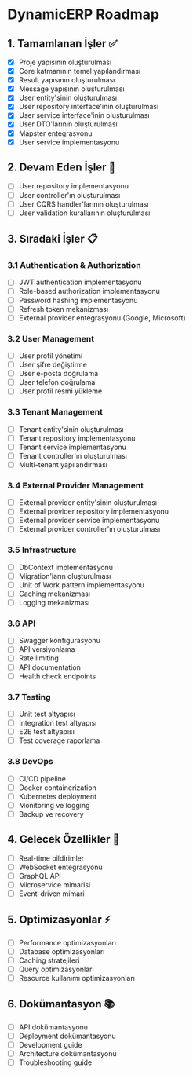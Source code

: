 # DynamicERP Roadmap

## 1. Tamamlanan İşler ✅
- [x] Proje yapısının oluşturulması
- [x] Core katmanının temel yapılandırması
- [x] Result yapısının oluşturulması
- [x] Message yapısının oluşturulması
- [x] User entity'sinin oluşturulması
- [x] User repository interface'inin oluşturulması
- [x] User service interface'inin oluşturulması
- [x] User DTO'larının oluşturulması
- [x] Mapster entegrasyonu
- [x] User service implementasyonu

## 2. Devam Eden İşler 🚧
- [ ] User repository implementasyonu
- [ ] User controller'ın oluşturulması
- [ ] User CQRS handler'larının oluşturulması
- [ ] User validation kurallarının oluşturulması

## 3. Sıradaki İşler 📋
### 3.1 Authentication & Authorization
- [ ] JWT authentication implementasyonu
- [ ] Role-based authorization implementasyonu
- [ ] Password hashing implementasyonu
- [ ] Refresh token mekanizması
- [ ] External provider entegrasyonu (Google, Microsoft)

### 3.2 User Management
- [ ] User profil yönetimi
- [ ] User şifre değiştirme
- [ ] User e-posta doğrulama
- [ ] User telefon doğrulama
- [ ] User profil resmi yükleme

### 3.3 Tenant Management
- [ ] Tenant entity'sinin oluşturulması
- [ ] Tenant repository implementasyonu
- [ ] Tenant service implementasyonu
- [ ] Tenant controller'ın oluşturulması
- [ ] Multi-tenant yapılandırması

### 3.4 External Provider Management
- [ ] External provider entity'sinin oluşturulması
- [ ] External provider repository implementasyonu
- [ ] External provider service implementasyonu
- [ ] External provider controller'ın oluşturulması

### 3.5 Infrastructure
- [ ] DbContext implementasyonu
- [ ] Migration'ların oluşturulması
- [ ] Unit of Work pattern implementasyonu
- [ ] Caching mekanizması
- [ ] Logging mekanizması

### 3.6 API
- [ ] Swagger konfigürasyonu
- [ ] API versiyonlama
- [ ] Rate limiting
- [ ] API documentation
- [ ] Health check endpoints

### 3.7 Testing
- [ ] Unit test altyapısı
- [ ] Integration test altyapısı
- [ ] E2E test altyapısı
- [ ] Test coverage raporlama

### 3.8 DevOps
- [ ] CI/CD pipeline
- [ ] Docker containerization
- [ ] Kubernetes deployment
- [ ] Monitoring ve logging
- [ ] Backup ve recovery

## 4. Gelecek Özellikler 🔮
- [ ] Real-time bildirimler
- [ ] WebSocket entegrasyonu
- [ ] GraphQL API
- [ ] Microservice mimarisi
- [ ] Event-driven mimari

## 5. Optimizasyonlar ⚡
- [ ] Performance optimizasyonları
- [ ] Database optimizasyonları
- [ ] Caching stratejileri
- [ ] Query optimizasyonları
- [ ] Resource kullanımı optimizasyonları

## 6. Dokümantasyon 📚
- [ ] API dokümantasyonu
- [ ] Deployment dokümantasyonu
- [ ] Development guide
- [ ] Architecture dokümantasyonu
- [ ] Troubleshooting guide 